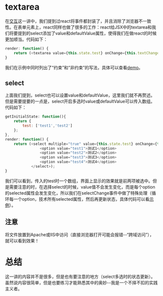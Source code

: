 # textarea

在[交互](https://github.com/swfbarhr/React-Together/tree/master/Interaction)这一讲中，我们提到过react将事件都封装了，并且消除了浏览器不一致性。在表单元素上，react同样也做了很多的工作：react给JSX中的textarea和我们将要提到的select添加了value和defaultValue属性，使得我们在做react的时候更加顺当。代码如下：
```js
render: function() {
   	return (<textarea value={this.state.test} onChange={this.textChange} />);
}
```
我们在示例中同时列出了“约束”和“非约束”的写法，具体可以查看[demo](https://github.com/swfbarhr/React-Together/blob/master/Form/TextAreaSelect/TextAreaSelect.js)。


## select

上面我们提到，select也可以设置value和defaultValue，这里我们就不再赘述。但是需要提要的一点是，select开启多选时value或defaultValue可以传入数组。代码如下：
```js
getInitialState: function(){
	return {
		test: ['test1','test2']
	};
},
render: function() {
   	return (<select multiple="true" value={this.state.test} onChange={this.selectChange} >
   				<option value="test1">测试1</option>
   				<option value="test2">测试2</option>
   				<option value="test3">测试3</option>
   				<option value="test4">测试4</option>
   			</select>);
}
```
我们可以看到，传入的test时一个数组，界面上显示的效果就是前两项被选中。但是需要注意的时，在选择select的时候，value值不会发生变化，而是每个option的selected属性会发生变化，所以我们在selectChange事件中做了特殊处理（循环每一个option，技术所有selected属性，然后再更新状态，具体代码可以看[示例](https://github.com/swfbarhr/React-Together/blob/master/Form/TextAreaSelect/TextAreaSelect.js)）。


## 注意
将文件放置到Apache或IIS中访问（直接浏览器打开可能会报错--“跨域访问”），就可以看到效果！


#  总结

这一讲的内容并不是很多，但是也有要注意的地方（select多选时的状态更新）。虽然说内容很简单，但是也要练习才能熟悉其中的奥妙--我是一个不择不扣的实践主义者。